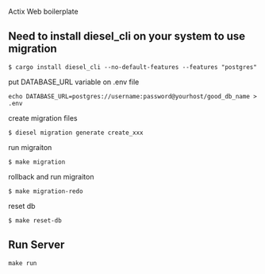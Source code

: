 Actix Web boilerplate

## Need to install diesel_cli on your system to use migration

```
$ cargo install diesel_cli --no-default-features --features "postgres"
```

put DATABASE_URL variable on .env file
```
echo DATABASE_URL=postgres://username:password@yourhost/good_db_name > .env
```

create migration files
```
$ diesel migration generate create_xxx
```

run migraiton
```
$ make migration
```

rollback and run migraiton
```
$ make migration-redo
```

reset db
```
$ make reset-db
```

## Run Server

```
make run
```